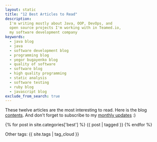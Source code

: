 ```yaml
---
layout: static
title: "12 Best Articles to Read"
description:
  I'm writing mostly about Java, OOP, DevOps, and
  open source projects I'm working with in Teamed.io,
  my software development company
keywords:
  - java blog
  - java
  - software development blog
  - programming blog
  - yegor bugayenko blog
  - quality of software
  - software blog
  - high quality programming
  - static analysis
  - software testing
  - ruby blog
  - javascript blog
exclude_from_search: true
---
```


These twelve articles are the most interesting to read.
Here is the blog [contents](/contents.html).
And don't forget to subscribe to my [monthly updates](/about-me.html) :)

{% for post in site.categories['best'] %}
  {{ post | tagged }}
{% endfor %}

Other tags: {{ site.tags | tag_cloud }}
